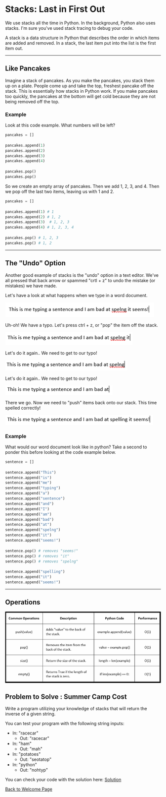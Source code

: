 # **Stacks: Last in First Out**

We use stacks all the time in Python. In the background, Python also uses stacks. I'm sure you've used stack tracing to debug your code.

A stack is a data structure in Python that describes the order in which items are added and removed. In a stack, the last item put into the list is the first item out.

---

## **Like Pancakes**

Imagine a stack of pancakes. As you make the pancakes, you stack them up on a plate. People come up and take the top, freshest pancake off the stack. This is essentially how stacks in Python work. If you make pancakes too quickly, the pancakes at the bottom will get cold because they are not being removed off the top.

### **Example**

Look at this code example. What numbers will be left?

```python
pancakes = []

pancakes.append(1)
pancakes.append(2)
pancakes.append(3)
pancakes.append(4)

pancakes.pop()
pancakes.pop()
```
So we create an empty array of pancakes. Then we add 1, 2, 3, and 4. Then we pop off the last two items, leaving us with 1 and 2.

```python
pancakes = []

pancakes.append(1) # 1
pancakes.append(2) # 1, 2
pancakes.append(3)  # 1, 2, 3
pancakes.append(4) # 1, 2, 3, 4

pancakes.pop() # 1, 2, 3
pancakes.pop() # 1, 2
```

---

## **The "Undo" Option**
Another good example of stacks is the "undo" option in a text editor. We've all pressed that back arrow or spammed "crtl + z" to undo the mistake (or mistakes) we have made.

Let's have a look at what happens when we type in a word document.

![Picture of word document](./images/OhNo.png)

Uh-oh! We have a typo. Let's press ctrl + z, or "pop" the item off the stack.

![Picture of word document](./images/One.png)

Let's do it again.. We need to get to our typo!

![Picture of word document](./images/Two.png)

Let's do it again.. We need to get to our typo!

![Picture of word document](./images/Three.png)

There we go. Now we need to "push" items back onto our stack. This time spelled correctly!

![Picture of word document](./images/Four.png)

### **Example**
What would our word document look like in python? Take a second to ponder this before looking at the code example below.
```python
sentence = []

sentence.append("This")
sentence.append("is")
sentence.append("me")
sentence.append("typing")
sentence.append("a")
sentence.append("sentence")
sentence.append("and")
sentence.append("I")
sentence.append("am")
sentence.append("bad")
sentence.append("at")
sentence.append("spelng")
sentence.append("it")
sentence.append("seems!")

sentence.pop() # removes "seems!"
sentence.pop() # removes "it"
sentence.pop() # removes "spelng"

sentence.append("spelling")
sentence.append("it")
sentence.append("seems!")
```

---

## **Operations**

![Table of common operations and big o](./images/table.png)


## Problem to Solve : Summer Camp Cost

Write a program utilizing your knowledge of stacks that will return the inverse of a given string.

You can test your program with the following string inputs:

* In: "racecar" 
    * Out: "racecar"
* In: "ham"
    * Out: "mah"
* In: "potatoes"
    * Out: "seotatop"
* In: "python"
    * Out: "nohtyp"

You can check your code with the solution here: [Solution](./python/invert_sentence.py)



[Back to Welcome Page](0-welcome.md)